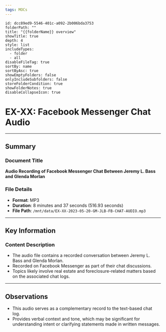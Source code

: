 ```yaml
---
tags: MOCs
---
```

```folder-overview
id: dcc89ed9-5546-401c-a092-2b006bda3753
folderPath: ""
title: "{{folderName}} overview"
showTitle: true
depth: 4
style: list
includeTypes:
  - folder
  - all
disableFileTag: true
sortBy: name
sortByAsc: true
showEmptyFolders: false
onlyIncludeSubfolders: false
storeFolderCondition: true
showFolderNotes: true
disableCollapseIcon: true
```

# EX-XX: Facebook Messenger Chat Audio

---

## Summary

### Document Title
**Audio Recording of Facebook Messenger Chat Between Jeremy L. Bass and Glenda Morlan**

### File Details
- **Format**: MP3
- **Duration**: 8 minutes and 37 seconds (516.93 seconds)
- **File Path**: `/mnt/data/EX-XX-2023-05-20-GM-JLB-FB-CHAT-AUDIO.mp3`

---

## Key Information

### Content Description
- The audio file contains a recorded conversation between Jeremy L. Bass and Glenda Morlan.
- Recorded on Facebook Messenger as part of their chat discussions.
- Topics likely involve real estate and foreclosure-related matters based on the associated chat logs.

---

## Observations
- This audio serves as a complementary record to the text-based chat log.
- Provides verbal context and tone, which may be significant for understanding intent or clarifying statements made in written messages.

